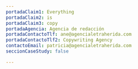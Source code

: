 ```yaml
---
portadaClaim1: Everything
portadaClaim2: is
portadaClaim3: copy
portadaAgencia: Agencia de redacción
portadaContactoTlf: ane@agencialetraherida.com
portadaContactoTlf2: Copywriting Agency
contactoEmail: patricia@agencialetraherida.com
seccionCaseStudy: false

---
```

